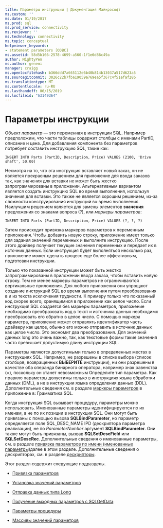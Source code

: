 ```yaml
---
title: Параметры инструкции | Документация Майкрософт
ms.custom: ''
ms.date: 01/19/2017
ms.prod: sql
ms.prod_service: connectivity
ms.reviewer: ''
ms.technology: connectivity
ms.topic: conceptual
helpviewer_keywords:
- statement parameters [ODBC]
ms.assetid: 58d5b166-2578-4699-a560-1f1e6d86c49a
author: MightyPen
ms.author: genemi
manager: craigg
ms.openlocfilehash: b366ddd7a665112e6b40b814b13037a517d623a5
ms.sourcegitcommit: 3026c22b7fba19059a769ea5f367c4f51efaf286
ms.translationtype: MT
ms.contentlocale: ru-RU
ms.lasthandoff: 06/15/2019
ms.locfileid: "63149364"
---
```

# <a name="statement-parameters"></a>Параметры инструкции
Объект *параметр* — это переменная в инструкции SQL. Например предположим, что части таблицы содержит столбцы с именами PartID, описание и цена. Для добавления компонента без параметров потребует составить инструкцию SQL, такие как:  
  
```  
INSERT INTO Parts (PartID, Description, Price) VALUES (2100, 'Drive shaft', 50.00)  
```  
  
 Несмотря на то, что эта инструкция вставляет новый заказ, он не является прекрасным решением для приложение для ввода заказов так, как значения для вставки не может быть жестко запрограммированы в приложении. Альтернативным вариантом является создать инструкцию SQL во время выполнения, используя значения для вставки. Это также не является хорошим решением, из-за сложности конструирования инструкций во время выполнения. Наилучшим решением является для замены элементов **значения** предложения со знаками вопроса (?), или *маркеры параметров*:  
  
```  
INSERT INTO Parts (PartID, Description, Price) VALUES (?, ?, ?)  
```  
  
 Затем происходит привязка маркеров параметров к переменным приложения. Чтобы добавить новую строку, приложение имеет только для задания значений переменных и выполните инструкцию. После этого драйвер получает текущие значения переменных и передает их в источник данных. Если инструкция будет выполняться несколько раз, приложение может сделать процесс еще более эффективным, подготовки инструкции.  
  
 Только что показанной инструкции может быть жестко запрограммированы в приложении ввода заказа, чтобы вставить новую строку. Тем не менее маркеры параметров не ограничиваются вертикальные приложения. Для любого приложения они упрощают создание инструкций SQL во время выполнения путем преобразования в и из текста исключения трудности. К примеру только что показанный код скорее всего, хранящимися в приложении как целое число. Если инструкция SQL создается без маркеры параметров, приложение необходимо преобразовать код в текст и источника данных необходимо преобразовать его обратно в целое число. С помощью маркера параметра, приложение может отправлять идентификатор часть драйверу как целое, обычно его можно отправить в источник данных как целое число. Это экономит два преобразования. Для значений данных long это очень важно, так, как текстовые формы такие значения часто превышает допустимую длину инструкции SQL.  
  
 Параметры являются допустимыми только в определенных местах в инструкциях SQL. Например, не разрешены в списке выбора (список столбцов, возвращенных **ВЫБЕРИТЕ** инструкции), ни они разрешены в качестве оба операнда бинарного оператора, например знак равенства (=), поскольку он станет невозможным Определите тип параметра. Как правило параметры допустимы только в инструкциях языка обработки данных (DML), а не в инструкции языка определения данных (DDL). Дополнительные сведения см. в разделе [маркеры параметров](../../../odbc/reference/appendixes/parameter-markers.md) в приложение в: Грамматика SQL.  
  
 Когда инструкция SQL вызывает процедуру, параметры можно использовать. Именованные параметры идентифицируются по их именам, а не по их позиции в инструкции SQL. Они могут быть привязаны с помощью вызова **SQLBindParameter**, но параметр определяется поле SQL_DESC_NAME IPD (дескриптора параметра реализации), не по *ParameterNumber* аргумент **SQLBindParameter**. Они также могут быть привязаны, вызвав **SQLSetDescField** или **SQLSetDescRec**. Дополнительные сведения о именованные параметры, см. в разделе [привязка параметров по имени (именованные параметры)](../../../odbc/reference/develop-app/binding-parameters-by-name-named-parameters.md)далее в этом разделе. Дополнительные сведения о дескрипторах, см. в разделе [дескрипторы](../../../odbc/reference/develop-app/descriptors.md).  
  
 Этот раздел содержит следующие подразделы.  
  
-   [Привязка параметров](../../../odbc/reference/develop-app/binding-parameters-odbc.md)  
  
-   [Установка значений параметров](../../../odbc/reference/develop-app/setting-parameter-values.md)  
  
-   [Отправка данных типа Long](../../../odbc/reference/develop-app/sending-long-data.md)  
  
-   [Получение выходных параметров с SQLGetData](../../../odbc/reference/develop-app/retrieving-output-parameters-using-sqlgetdata.md)  
  
-   [Параметры процедуры](../../../odbc/reference/develop-app/procedure-parameters.md)  
  
-   [Массивы значений параметров](../../../odbc/reference/develop-app/arrays-of-parameter-values.md)
